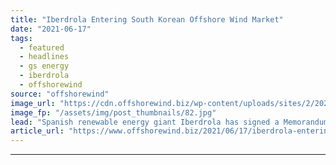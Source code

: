 ```yaml
---
title: "Iberdrola Entering South Korean Offshore Wind Market"
date: "2021-06-17"
tags: 
  - featured
  - headlines
  - gs energy
  - iberdrola
  - offshorewind
source: "offshorewind"
image_url: "https://cdn.offshorewind.biz/wp-content/uploads/sites/2/2020/06/23093735/Iberdrola-tower-in-Bilbao.jpg"
image_fp: "/assets/img/post_thumbnails/82.jpg"
lead: "Spanish renewable energy giant Iberdrola has signed a Memorandum of Understanding (MOU) with energy"
article_url: "https://www.offshorewind.biz/2021/06/17/iberdrola-entering-south-korean-offshore-wind-market/"
---
```


---
